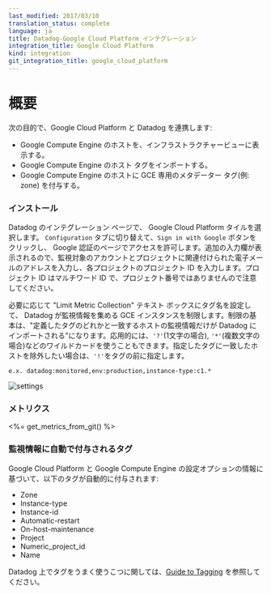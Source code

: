 ```yaml
---
last_modified: 2017/03/10
translation_status: complete
language: ja
title: Datadog-Google Cloud Platform インテグレーション
integration_title: Google Cloud Platform
kind: integration
git_integration_title: google_cloud_platform
---
```


<!-- ### Overview

Connect to Google Cloud Platform to:

* See your Google Compute Engine hosts in the infrastructure overview
* Import your Google Compute Engine host tags
* Tag your Google Compute Engine hosts with additional compute-specific metadata (e.g. zone)
-->

# 概要

次の目的で、Google Cloud Platform と Datadog を連携します:

* Google Compute Engine のホストを、インフラストラクチャービューに表示する。
* Google Compute Engine のホスト タグをインポートする。
* Google Compute Engine のホストに GCE 専用のメタデーター タグ(例: zone) を付与する。


<!-- ### Installation

From the Integrations page in the Datadog app, select the Google Cloud Platform tile. Switch to the **Configuration** tab and click the **Sign in with Google** button. After you allow access enter the email associated with the account and the Project you wish to monitor. Enter the Project ID for each project. The Project ID is the multi-word id and not the Project Number.

Optionally, you can limit the GCE instances that are pulled into Datadog by entering tags in the "Limit Metric Collection" textbox. Only hosts that match one of the defined tags will be imported into Datadog. Wildcards, such as '?' (for single characters) and '*' (for multiple characters) can also be used. Host matching a given tag can also be excluded by adding '!' before the tag.

~~~
e.x. datadog:monitored,env:production,instance-type:c1.*
~~~

![settings](/static/images/GCPSetup.png) -->

### インストール

Datadog のインテグレーション ページで、 Google Cloud Platform タイルを選択します。 `Configuration` タブに切り替えて、`Sign in with Google` ボタンをクリックし、 Google 認証のページでアクセスを許可します。追加の入力欄が表示されるので、監視対象のアカウントとプロジェクトに関連付けられた電子メールのアドレスを入力し、各プロジェクトのプロジェクト ID を入力します。プロジェクト ID はマルチワード ID で、プロジェクト番号ではありませんので注意してください。

必要に応じて "Limit Metric Collection" テキスト ボックスにタグ名を設定して、 Datadog が監視情報を集める GCE インスタンスを制限します。制限の基本は、"定義したタグのどれかと一致するホストの監視情報だけが Datadog にインポートされる"になります。応用的には、`'?'`(1文字の場合), `'*'`(複数文字の場合)などのワイルドカードを使うこともできます。指定したタグに一致したホストを除外したい場合は、`'!'`をタグの前に指定します。

~~~
e.x. datadog:monitored,env:production,instance-type:c1.*
~~~

![settings](/static/images/GCPSetup.png)


<!-- ### Metrics

<%= get_metrics_from_git() %> -->

### メトリクス

<%= get_metrics_from_git() %>


<!-- ### Tags Assigned

Tags are automatically assigned based on a variety of configuration options with regards to Google Cloud Platform and the Google Compute Engine. The following tags will be automatically assigned:

* Zone
* Instance-type
* Instance-id
* Automatic-restart
* On-host-maintenance
* Project
* Numeric_project_id
* Name

To learn more about tags in the Datadog platform, refer to the [Guide to Tagging](/guides/tagging) -->

### 監視情報に自動で付与されるタグ

Google Cloud Platform と Google Compute Engine の設定オプションの情報に基づいて、以下のタグが自動的に付与されます:

* Zone
* Instance-type
* Instance-id
* Automatic-restart
* On-host-maintenance
* Project
* Numeric_project_id
* Name

Datadog 上でタグをうまく使うこつに関しては、[Guide to Tagging][j1] を参照してください。


  [1]:/guides/tagging
  [j1]:/ja/guides/tagging
